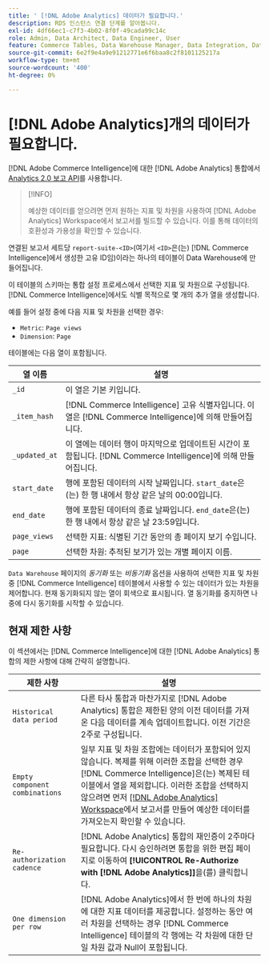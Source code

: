 ```yaml
---
title: ' [!DNL Adobe Analytics] 데이터가 필요합니다.'
description: RDS 인스턴스 연결 단계를 알아봅니다.
exl-id: 4df66ec1-c7f3-4b02-8f0f-49cada99c14c
role: Admin, Data Architect, Data Engineer, User
feature: Commerce Tables, Data Warehouse Manager, Data Integration, Data Import/Export
source-git-commit: 6e2f9e4a9e91212771e6f6baa8c2f8101125217a
workflow-type: tm+mt
source-wordcount: '400'
ht-degree: 0%

---
```


# [!DNL Adobe Analytics]개의 데이터가 필요합니다.

[!DNL Adobe Commerce Intelligence]에 대한 [!DNL Adobe Analytics] 통합에서 [Analytics 2.0 보고 API](https://developer.adobe.com/analytics-apis/docs/2.0/#!AdobeDocs/analytics-2.0-apis/master/README.md)를 사용합니다.

>[!INFO]
>
>예상한 데이터를 얻으려면 먼저 원하는 지표 및 차원을 사용하여 [!DNL Adobe Analytics] Workspace에서 보고서를 빌드할 수 있습니다. 이를 통해 데이터의 호환성과 가용성을 확인할 수 있습니다.

연결된 보고서 세트당 `report-suite-<ID>`(여기서 `<ID>`은(는) [!DNL Commerce Intelligence]에서 생성한 고유 ID임)이라는 하나의 테이블이 Data Warehouse에 만들어집니다.

이 테이블의 스키마는 통합 설정 프로세스에서 선택한 지표 및 차원으로 구성됩니다. [!DNL Commerce Intelligence]에서도 식별 목적으로 몇 개의 추가 열을 생성합니다.

예를 들어 설정 중에 다음 지표 및 차원을 선택한 경우:
- `Metric`: `Page views`
- `Dimension`: `Page`

테이블에는 다음 열이 포함됩니다.

| 열 이름 | 설명 |
| --- | --- |
| `_id` | 이 열은 기본 키입니다. |
| `_item_hash` | [!DNL Commerce Intelligence] 고유 식별자입니다. 이 열은 [!DNL Commerce Intelligence]에 의해 만들어집니다. |
| `_updated_at` | 이 열에는 데이터 행이 마지막으로 업데이트된 시간이 포함됩니다. [!DNL Commerce Intelligence]에 의해 만들어집니다. |
| `start_date` | 행에 포함된 데이터의 시작 날짜입니다. `start_date`은(는) 한 행 내에서 항상 같은 날의 00:00입니다. |
| `end_date` | 행에 포함된 데이터의 종료 날짜입니다. `end_date`은(는) 한 행 내에서 항상 같은 날 23:59입니다. |
| `page_views` | 선택한 지표: 식별된 기간 동안의 총 페이지 보기 수입니다. |
| `page` | 선택한 차원: 추적된 보기가 있는 개별 페이지 이름. |

`Data Warehouse` 페이지의 *동기화* 또는 *비동기화* 옵션을 사용하여 선택한 지표 및 차원 중 [!DNL Commerce Intelligence] 테이블에서 사용할 수 있는 데이터가 있는 차원을 제어합니다. 현재 동기화되지 않는 열이 회색으로 표시됩니다. 열 동기화를 중지하면 나중에 다시 동기화를 시작할 수 있습니다.

## 현재 제한 사항

이 섹션에서는 [!DNL Commerce Intelligence]에 대한 [!DNL Adobe Analytics] 통합의 제한 사항에 대해 간략히 설명합니다.

| 제한 사항 | 설명 |
| --- | --- |
| `Historical data period` | 다른 타사 통합과 마찬가지로 [!DNL Adobe Analytics] 통합은 제한된 양의 이전 데이터를 가져온 다음 데이터를 계속 업데이트합니다. 이전 기간은 2주로 구성됩니다. |
| `Empty component combinations` | 일부 지표 및 차원 조합에는 데이터가 포함되어 있지 않습니다. 복제를 위해 이러한 조합을 선택한 경우 [!DNL Commerce Intelligence]은(는) 복제된 테이블에서 열을 제외합니다. 이러한 조합을 선택하지 않으려면 먼저 [[!DNL Adobe Analytics] Workspace](https://experienceleague.adobe.com/docs/analytics/analyze/analysis-workspace/home.html)에서 보고서를 만들어 예상한 데이터를 가져오는지 확인할 수 있습니다. |
| `Re-authorization cadence` | [!DNL Adobe Analytics] 통합의 재인증이 2주마다 필요합니다. 다시 승인하려면 통합을 위한 편집 페이지로 이동하여 **[!UICONTROL Re-Authorize with [!DNL Adobe Analytics]]**&#x200B;을(를) 클릭합니다. |
| `One dimension per row` | [!DNL Adobe Analytics]에서 한 번에 하나의 차원에 대한 지표 데이터를 제공합니다. 설정하는 동안 여러 차원을 선택하는 경우 [!DNL Commerce Intelligence] 테이블의 각 행에는 각 차원에 대한 단일 차원 값과 Null이 포함됩니다. |
